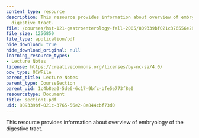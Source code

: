 ```yaml
---
content_type: resource
description: This resource provides information about overview of embryology of the
  digestive tract.
file: /courses/hst-121-gastroenterology-fall-2005/809339bf021c376556e28e844cbf73d0_section1.pdf
file_size: 1256850
file_type: application/pdf
hide_download: true
hide_download_original: null
learning_resource_types:
- Lecture Notes
license: https://creativecommons.org/licenses/by-nc-sa/4.0/
ocw_type: OCWFile
parent_title: Lecture Notes
parent_type: CourseSection
parent_uid: 1c4b8ea0-5de6-6c17-9bfc-bfe5e773f8e0
resourcetype: Document
title: section1.pdf
uid: 809339bf-021c-3765-56e2-8e844cbf73d0
---
```

This resource provides information about overview of embryology of the digestive tract.